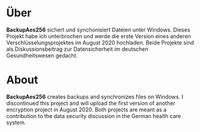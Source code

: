 # Über
**BackupAes256** sichert und synchonisiert Dateien unter Windows. Dieses Projekt habe ich unterbrochen und werde die erste Version eines anderen Verschlüsselungsprojektes im August 2020 hochladen. Beide Projekte sind als Diskussionsbeitrag zur Datensicherheit im deutschen Gesundheitswesen gedacht.

# About
**BackupAes256** creates backups and synchronizes files on Windows. I discontinued this project and will upload the first version of another encryption project in August 2020. Both projects are meant as a contribution to the data security discussion in the German health care system.
